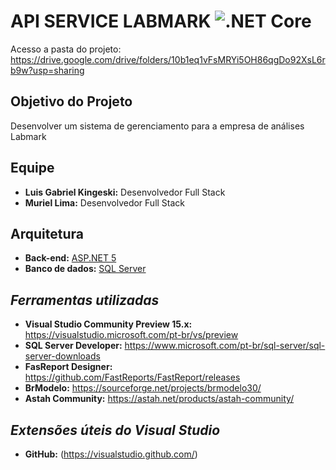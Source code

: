 
# API SERVICE LABMARK ![.NET Core](https://github.com/MurielLima/LABMARK/workflows/.NET%20Core/badge.svg?branch=main)

Acesso a pasta do projeto:
https://drive.google.com/drive/folders/10b1eq1vFsMRYi5OH86qgDo92XsL6rb9w?usp=sharing

**Objetivo do Projeto**
--------------------------
Desenvolver um sistema de gerenciamento para a empresa de análises Labmark
 
**Equipe**
--------------------------
 * __Luis Gabriel Kingeski:__ Desenvolvedor Full Stack
 * __Muriel Lima:__ Desenvolvedor Full Stack

**Arquitetura**
--------------------------
* __Back-end:__ [ASP.NET 5](https://dotnet.microsoft.com/download/dotnet/5.0) 
* __Banco de dados:__ [SQL Server](https://www.microsoft.com/pt-br/sql-server/sql-server-downloads)


*Ferramentas utilizadas*
--------------------------

 * __Visual Studio Community Preview 15.x:__ https://visualstudio.microsoft.com/pt-br/vs/preview
 * __SQL Server Developer:__ https://www.microsoft.com/pt-br/sql-server/sql-server-downloads
 * __FasReport Designer:__ https://github.com/FastReports/FastReport/releases
 * __BrModelo:__ https://sourceforge.net/projects/brmodelo30/
 * __Astah Community:__ https://astah.net/products/astah-community/
 
 *Extensões úteis do Visual Studio*
--------------------------
* __GitHub:__ (https://visualstudio.github.com/)
